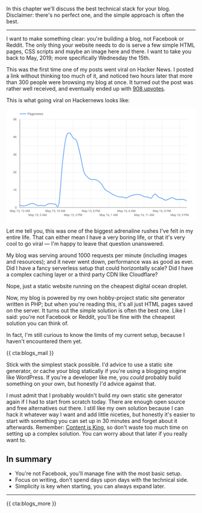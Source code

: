 In this chapter we'll discuss the best technical stack for your blog. Disclaimer: there's no perfect one, and the simple approach is often the best.

---

I want to make something clear: you're building a blog, not Facebook or Reddit. The only thing your website needs to do is serve a few simple HTML pages, CSS scripts and maybe an image here and there. I want to take you back to May, 2019; more specifically Wednesday the 15th.

This was the first time one of my posts went viral on Hacker News. I posted a link without thinking too much of it, and noticed two hours later that more than 300 people were browsing my blog at once. It turned out the post was rather well received, and eventually ended up with [908 upvotes](*https://news.ycombinator.com/item?id=19917655).

This is what going viral on Hackernews looks like:

![Pageviews per hour on May 15th and 16th, 2019](/resources/img/blogs-for-devs/03-01.png)

Let me tell you, this was one of the biggest adrenaline rushes I've felt in my entire life. That can either mean I have a very boring life, or that it's very cool to go viral — I'm happy to leave that question unanswered.

My blog was serving around 1000 requests per minute (including images and resources); and it never went down, performance was as good as ever. Did I have a fancy serverless setup that could horizontally scale? Did I have a complex caching layer or a third party CDN like Cloudflare?

Nope, just a static website running on the cheapest digital ocean droplet.

Now, my blog is powered by my own hobby-project static site generator written in PHP; but when you're reading this, it's all just HTML pages saved on the server. It turns out the simple solution is often the best one. Like I said: you're not Facebook or Reddit, you'll be fine with the cheapest solution you can think of. 

In fact, I'm still curious to know the limits of my current setup, because I haven't encountered them yet.

{{ cta:blogs_mail }}

Stick with the simplest stack possible. I'd advice to use a static site generator, or cache your blog statically if you're using a blogging engine like WordPress. If you're a developer like me, you _could_ probably build something on your own, but honestly I'd advice against that.

I must admit that I probably wouldn't build my own static site generator again if I had to start from scratch today. There are enough open source and free alternatives out there. I still like my own solution because I can hack it whatever way I want and add little niceties, but honestly it's easier to start with something you can set up in 30 minutes and forget about it afterwards. Remember: [Content is King](*/blogs-for-devs/02-content-is-king), so don't waste too much time on setting up a complex solution. You can worry about that later if you really want to.

<div class="sidenote">
<h2>In summary</h2>

- You're not Facebook, you'll manage fine with the most basic setup.
- Focus on writing, don't spend days upon days with the technical side.
- Simplicity is key when starting, you can always expand later.
</div>

---

{{ cta:blogs_more }}
